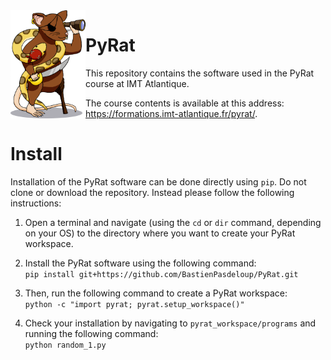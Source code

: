 <!-- ##################################################################################################################################################### -->
<!-- ######################################################################## INFO ####################################################################### -->
<!-- ##################################################################################################################################################### -->

<!--
    This file contains the public text that appears on the PyRat GitHub repository.
    It contains a short description and installation details.
-->

<!-- ##################################################################################################################################################### -->
<!-- ###################################################################### CONTENTS ##################################################################### -->
<!-- ##################################################################################################################################################### -->

<img align="left" width="120px" src="pyrat/gui/drawings/pyrat.png" />

# PyRat

This repository contains the software used in the PyRat course at IMT Atlantique.

The course contents is available at this address:<br />https://formations.imt-atlantique.fr/pyrat/.

# Install

Installation of the PyRat software can be done directly using `pip`. Do not clone or download the repository. Instead please follow the following instructions:

1) Open a terminal and navigate (using the `cd` or `dir` command, depending on your OS) to the directory where you want to create your PyRat workspace.

2) Install the PyRat software using the following command:<br />`pip install git+https://github.com/BastienPasdeloup/PyRat.git`

3) Then, run the following command to create a PyRat workspace:<br />`python -c "import pyrat; pyrat.setup_workspace()"`

4) Check your installation by navigating to `pyrat_workspace/programs` and running the following command:<br />`python random_1.py`

<!-- ##################################################################################################################################################### -->
<!-- ##################################################################################################################################################### -->